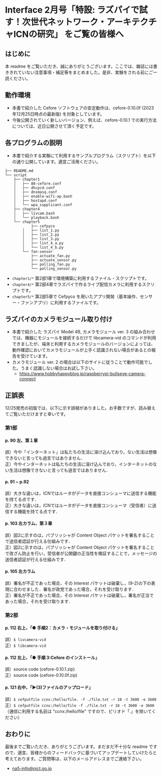 # Interface 2月号「特設: ラズパイで試す！次世代ネットワーク・アーキテクチャICNの研究」 をご覧の皆様へ

## はじめに
本 readme をご覧いただき、誠にありがとうございます。ここでは、雑誌には書ききれていない注意事項・補足等をまとめました。是非、実験をされる前にご一読ください。

## 動作環境
- 本書で紹介した Cefore ソフトウェアの安定動作は、cefore-0.10.0f (2023年12月25日時点の最新版) を対象としています。
- 今後公開されていく新しいバージョン、例えば、cefore-0.10.1 での実行方法については、近日公開させて頂く予定です。
<!-- では、OpenSSL などのライブラリ周りの改修が入っておりますので、追加手順が必要になります。このバージョンのソースコードで実行される方は後述の "cefore-0.10.1 での動作" をご覧ください。 -->

## 各プログラムの説明
- 本書で紹介する実験にて利用するサンプルプログラム（スクリプト）を以下の通り公開しています。適宜ご活用ください。
```console
├── README.md
└── script
    ├── chapter1
    │   ├── 88-cefore.conf
    │   ├── dhcpcd.conf
    │   ├── dnsmasq.conf
    │   ├── enable-wifi-ap.bash
    │   ├── hostapd.conf
    │   └── wpa_supplicant.conf
    ├── chapter4
    │   ├── livcam.bash
    │   └── playback.bash
    └── chapter5
            ├── cefpyco
        │   ├── list_1.py
        │   ├── list_2.py
        │   ├── list_3.py
        │   ├── list_4_a.py
        │   └── list_4_b.py
        └── fan-sensor
            ├── actuate_fan.py
            ├── actuate_sensor.py
            ├── polling_fan.py
            └── polling_sensor.py
```
- `chapter1/*` 第2部1章で環境構築に利用するファイル・スクリプトです。
- `chapter4/*` 第2部4章でラズパイで作るライブ配信カメラに利用するスクリプトです。
- `chapter5/*` 第2部5章で Cefpyco を用いたアプリ開発（基本操作、センサー・ファンアプリ）に利用するファイルです。

<!-- ## cefore-0.10.1 のインストール
先述の通り、cefore-0.10.1 は OpenSSL 3.x を前提としているため OpenSSL 1.x 対応の cefore-0.10.0f とは OpenSSL のインストール方法が異なります。以下の手順で OpenSSL をインストールした後、Cefore のインストール時に当該ライブラリをご指定ください。
### ラズパイの OpenSSL 3.x 設定
-  -->

## ラズパイのカメラモジュール取り付け
- 本書で紹介した ラズパイ Model 4B, カメラモジュール ver. 3 の組み合わせでは、機器にモジュールを接続するだけで libcamera-vid のコマンドが利用できましたが、端末と利用するカメラモジュールのバージョンによっては、動作確認においてカメラモジュールが上手く認識されない場合があるとの報告を受けています。
- カメラモジュール ver. 2 の場合は以下のサイトに従うことで動作可能でした。うまく認識しない場合はお試し下さい。
  - https://www.hobbyhappyblog.jp/raspberrypi-bullseye-camera-connect

## 正誤表
12/25発売の初版では、以下に示す誤植がありました。お手数ですが、読み替えてご覧いただけますと幸いです。

### 第1部
#### p. 90 左、第１章
誤）今や「インターネット」は私たちの生活に溶け込んでおり，ない生活は想像できないと言っても過言ではありません．  
正）今やインターネットは私たちの生活に溶け込んでおり，インターネットのない生活は想像できないと言っても過言ではありません．

#### p. 91 ~ p.92 
誤）大きな違いは，ICNではルータがデータを直接コンシューマに送信する機能を持てる点です．  
正）大きな違いは，ICNではルータがデータを直接コンシューマ（受信者）に送信する機能を持てる点です．

#### p. 103 左カラム、第３章
誤）図2に示すのは，パブリッシャが Content Object パケットを署名することで送信者認証が行える仕組みです．  
正）図2に示すのは，パブリッシャが Content Object パケットを署名することで改ざん防止を行い，受信者が公開鍵の正当性を検証することで，メッセージの送信者認証が行える仕組みです．  

#### p. 105 左カラム
誤）署名が不正であった場合，その Interest パケットは破棄し，(9-2)の下の表現に合わせました．署名が政党であった場合，それを受け取ります．  
正）署名が不正であった場合，その Interest パケットは破棄し，署名が正当であった場合，それを受け取ります．  

### 第2部
#### p. 112 右上、「● 手順2：カメラ・モジュールを取り付ける」
誤）`$ livcamera-vid`  
正）`$ libcamera-vid`   

#### p. 112 左上、「● 手順 3:Cefore のインストール」
誤）source code (cefore-0.10.1.zip)  
正）source code (cefore-0.10.0f.zip)  

#### p. 121 右中、「▶(3)ファイルのアップロード」
誤）`$ cefputfile ccnx:/hello/file. -f ./file.txt -r 10 -t 3600 -e 3600`  
正）`$ cefputfile ccnx:/hello/file -f ./file.txt -r 10 -t 3600 -e 3600`  
（通信に利用する名前は "ccnx:/hello/file" ですので、ピリオド「.」を除いてください）


## おわりに
最後までご覧いただき、ありがとうございます。まだまだ不十分な readme ですので、適宜、皆様からのフィードバックに基づいてアップデートしていけたらと考えております。ご質問等は、以下のメールアドレスまでご連絡下さい。
- na5-info@nict.go.jp